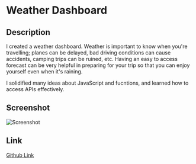 # Weather Dashboard

## Description
I created a weather dashboard. Weather is important to know when you're travelling; planes can be delayed, bad driving conditions can cause accidents, camping trips can be ruined, etc. Having an easy to access forecast can be very helpful in preparing for your trip so that you can enjoy yourself even when it's raining.

I solidified many ideas about JavaScript and fucntions, and learned how to access APIs effectively.

## Screenshot
![Screenshot](./assests/Capture.PNG)

## Link
<a href="https://aurorabrynn.github.io/weather-dashboard/">Github Link</a>